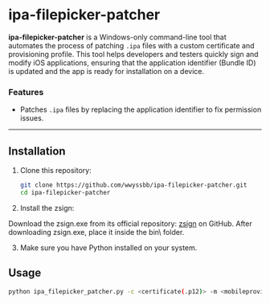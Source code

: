 # ipa-filepicker-patcher

**ipa-filepicker-patcher** is a Windows-only command-line tool that automates the process of patching `.ipa` files with a custom certificate and provisioning profile. This tool helps developers and testers quickly sign and modify iOS applications, ensuring that the application identifier (Bundle ID) is updated and the app is ready for installation on a device.

### Features
- Patches `.ipa` files by replacing the application identifier to fix permission issues.
---

## Installation

1. Clone this repository:

   ```bash
   git clone https://github.com/wwyssbb/ipa-filepicker-patcher.git
   cd ipa-filepicker-patcher
   ```
2. Install the zsign:
   
  Download the zsign.exe from its official repository: [zsign](https://github.com/zhlynn/zsign) on GitHub.
  After downloading zsign.exe, place it inside the bin\ folder.

3. Make sure you have Python installed on your system.

## Usage
```bash
python ipa_filepicker_patcher.py -c <certificate(.p12)> -m <mobileprovision> -p <certificate_password> -i <ipa_file>
```
